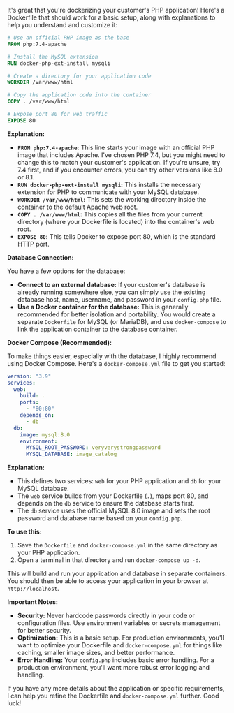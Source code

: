 It's great that you're dockerizing your customer's PHP application! Here's a Dockerfile that should work for a basic setup, along with explanations to help you understand and customize it:

```dockerfile
# Use an official PHP image as the base
FROM php:7.4-apache

# Install the MySQL extension
RUN docker-php-ext-install mysqli

# Create a directory for your application code
WORKDIR /var/www/html

# Copy the application code into the container
COPY . /var/www/html

# Expose port 80 for web traffic
EXPOSE 80
```

**Explanation:**

* **`FROM php:7.4-apache`:** This line starts your image with an official PHP image that includes Apache. I've chosen PHP 7.4, but you might need to change this to match your customer's application.  If you're unsure, try 7.4 first, and if you encounter errors, you can try other versions like 8.0 or 8.1.
* **`RUN docker-php-ext-install mysqli`:** This installs the necessary extension for PHP to communicate with your MySQL database.
* **`WORKDIR /var/www/html`:**  This sets the working directory inside the container to the default Apache web root.
* **`COPY . /var/www/html`:** This copies all the files from your current directory (where your Dockerfile is located) into the container's web root.
* **`EXPOSE 80`:** This tells Docker to expose port 80, which is the standard HTTP port.

**Database Connection:**

You have a few options for the database:

* **Connect to an external database:** If your customer's database is already running somewhere else, you can simply use the existing database host, name, username, and password in your `config.php` file.
* **Use a Docker container for the database:** This is generally recommended for better isolation and portability. You would create a separate `Dockerfile` for MySQL (or MariaDB), and use `docker-compose` to link the application container to the database container.

**Docker Compose (Recommended):**

To make things easier, especially with the database, I highly recommend using Docker Compose. Here's a `docker-compose.yml` file to get you started:

```yaml
version: "3.9"
services:
  web:
    build: .
    ports:
      - "80:80"
    depends_on:
      - db
  db:
    image: mysql:8.0
    environment:
      MYSQL_ROOT_PASSWORD: veryverystrongpassword
      MYSQL_DATABASE: image_catalog
```

**Explanation:**

* This defines two services: `web` for your PHP application and `db` for your MySQL database.
* The `web` service builds from your Dockerfile (`.`), maps port 80, and depends on the `db` service to ensure the database starts first.
* The `db` service uses the official MySQL 8.0 image and sets the root password and database name based on your `config.php`.

**To use this:**

1.  Save the `Dockerfile` and `docker-compose.yml` in the same directory as your PHP application.
2.  Open a terminal in that directory and run `docker-compose up -d`.

This will build and run your application and database in separate containers. You should then be able to access your application in your browser at `http://localhost`.

**Important Notes:**

* **Security:**  Never hardcode passwords directly in your code or configuration files. Use environment variables or secrets management for better security.
* **Optimization:** This is a basic setup. For production environments, you'll want to optimize your Dockerfile and `docker-compose.yml` for things like caching, smaller image sizes, and better performance.
* **Error Handling:** Your `config.php` includes basic error handling. For a production environment, you'll want more robust error logging and handling.

If you have any more details about the application or specific requirements, I can help you refine the Dockerfile and `docker-compose.yml` further. Good luck!
